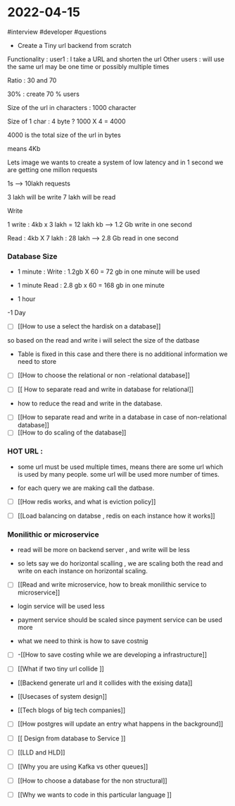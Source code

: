 # 2022-04-15
#interview 
#developer
#questions 


- Create a Tiny url backend from scratch

Functionality :
user1 : l take a URL and shorten the url
Other users : will use the same url may be one time or possibly multiple times

Ratio : 30 and 70

30% : create
70 % users

Size of the url in characters : 1000 character

Size of 1 char : 4 byte ?
1000 X 4 = 4000 

4000 is the total size of the url in bytes 

means 4Kb 

Lets image we wants to create a system of low latency
and in  1 second we are getting one millon requests


1s --> 10lakh requests 

3 lakh will be write 
7 lakh will be read

Write

1 write : 4kb x 3 lakh = 12 lakh kb --> 1.2 Gb write in one second 

Read :
4kb X 7 lakh : 28 lakh --> 2.8 Gb read in one second



### Database Size

- 1 minute : Write : 1.2gb X 60 = 72 gb in one minute will be used 
- 1 minute Read :  2.8 gb x 60 = 168 gb in one minute

- 1 hour

-1 Day


- [ ] [[How to use a select the hardisk on a database]]

so based on the read and write i will select the size of the datbase

- Table is fixed in this case and there there is no additional information we need to store

- [ ] [[How to choose the relational or non -relational database]]


- [ ] [[ How to separate read and write in database for relational]]

-  how to reduce the read and write in the database.
- [ ] [[How to separate read and write in a database in case of non-relational database]]
- [ ] [[How to do scaling of the database]]

### HOT URL :
- some url must be used multiple times, means there are some url which is used by many people. some url will be used more number of times.


- for each query we are making call the datbase.

- [ ]  [[How redis works, and what is eviction policy]]
- [ ] [[Load balancing on databse , redis on each instance how it works]]
 


### Monilithic or microservice
- read will be more on backend server , and write will be less

- so lets say we do horizontal scalling , we are scaling both the read and write on each instance on horizontal scaling.

- [ ] [[Read and write microservice, how to break monilithic service to microservice]]

- login service will be used less 
- payment service should be scaled since payment service can be used more

- what we need to think is how to save costnig
- [ ] -[[How to save costing while we are developing a infrastructure]]

- [ ] [[What if two tiny url collide ]]

- [[Backend generate url and it collides with the exising data]]


- [[Usecases of system design]]
- [[Tech blogs of big tech companies]]

- [ ] [[How postgres will update an entry what happens in the background]]

- [ ] [[ Design from database to Service ]]

- [ ] [[LLD and HLD]]
- [ ] [[Why you are using Kafka  vs other queues]]
- [ ] [[How to choose a database for the non structural]]
- [ ] [[Why we wants to code in this particular language ]]











